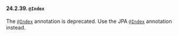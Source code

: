 #### 24.2.39. <span class="line-through">`@Index`</span>

<div class="paragraph">

The [<span class="line-through">`@Index`</span>](https://docs.jboss.org/hibernate/orm/5.2/javadocs/org/hibernate/annotations/Index.html) annotation is deprecated. Use the JPA [`@Index`](#annotations-jpa-index) annotation instead.

</div>
</div>
<div class="sect3">
